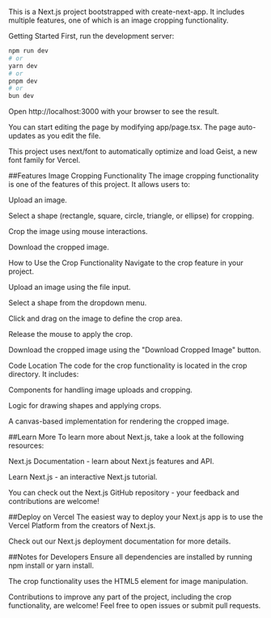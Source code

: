 This is a Next.js project bootstrapped with create-next-app. It includes multiple features, one of which is an image cropping functionality.

Getting Started
First, run the development server:

```bash
npm run dev
# or
yarn dev
# or
pnpm dev
# or
bun dev
```

Open http://localhost:3000 with your browser to see the result.

You can start editing the page by modifying app/page.tsx. The page auto-updates as you edit the file.

This project uses next/font to automatically optimize and load Geist, a new font family for Vercel.

##Features
Image Cropping Functionality
The image cropping functionality is one of the features of this project. It allows users to:

Upload an image.

Select a shape (rectangle, square, circle, triangle, or ellipse) for cropping.

Crop the image using mouse interactions.

Download the cropped image.

How to Use the Crop Functionality
Navigate to the crop feature in your project.

Upload an image using the file input.

Select a shape from the dropdown menu.

Click and drag on the image to define the crop area.

Release the mouse to apply the crop.

Download the cropped image using the "Download Cropped Image" button.

Code Location
The code for the crop functionality is located in the crop directory. It includes:

Components for handling image uploads and cropping.

Logic for drawing shapes and applying crops.

A canvas-based implementation for rendering the cropped image.

##Learn More
To learn more about Next.js, take a look at the following resources:

Next.js Documentation - learn about Next.js features and API.

Learn Next.js - an interactive Next.js tutorial.

You can check out the Next.js GitHub repository - your feedback and contributions are welcome!

##Deploy on Vercel
The easiest way to deploy your Next.js app is to use the Vercel Platform from the creators of Next.js.

Check out our Next.js deployment documentation for more details.

##Notes for Developers
Ensure all dependencies are installed by running npm install or yarn install.

The crop functionality uses the HTML5 <canvas> element for image manipulation.

Contributions to improve any part of the project, including the crop functionality, are welcome! Feel free to open issues or submit pull requests.
